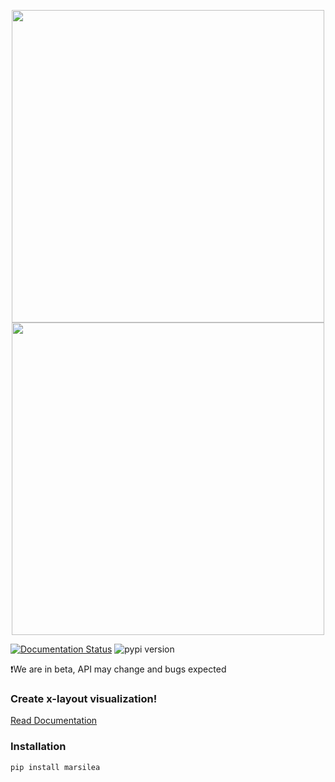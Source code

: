 <p align="center">
    <img src="https://github.com/Marsilea-viz/marsilea/raw/main/img/banner-blue.jpg#gh-light-mode-only" width="500">
    <img src="https://github.com/Marsilea-viz/marsilea/raw/main/img/banner-dark.jpg#gh-dark-mode-only" width="500">
</p>

[![Documentation Status](https://img.shields.io/readthedocs/marsilea?color=57B77E&logo=readthedocs&logoColor=white&style=flat-square)](https://marsilea.readthedocs.io/en/stable)
![pypi version](https://img.shields.io/pypi/v/marsilea?color=0098FF&logo=python&logoColor=white&style=flat-square)

❗We are in beta, API may change and bugs expected

### Create x-layout visualization!

[Read Documentation](https://marsilea.readthedocs.io/)


### Installation

```shell
pip install marsilea
```

